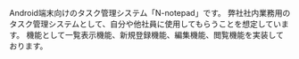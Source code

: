 Android端末向けのタスク管理システム「N-notepad」です。
弊社社内業務用のタスク管理システムとして、自分や他社員に使用してもらうことを想定しています。
機能として一覧表示機能、新規登録機能、編集機能、閲覧機能を実装しております。